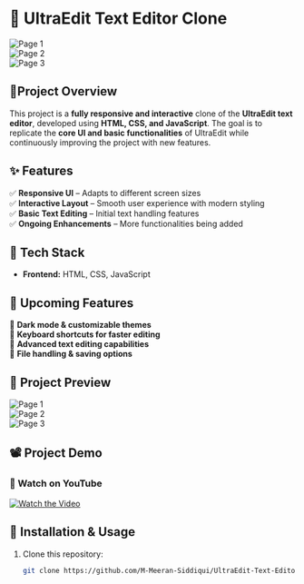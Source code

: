 # 🚀 UltraEdit Text Editor Clone  

![Page 1](assets/Project_Preview/Page_1.png)  
![Page 2](assets/Project_Preview/Page_2.png)  
![Page 3](assets/Project_Preview/Page_3.png)  

## 📌Project Overview  
This project is a **fully responsive and interactive** clone of the **UltraEdit text editor**, developed using **HTML, CSS, and JavaScript**. The goal is to replicate the **core UI and basic functionalities** of UltraEdit while continuously improving the project with new features.  

## ✨ Features  
✅ **Responsive UI** – Adapts to different screen sizes  
✅ **Interactive Layout** – Smooth user experience with modern styling  
✅ **Basic Text Editing** – Initial text handling features  
✅ **Ongoing Enhancements** – More functionalities being added  

## 🔧 Tech Stack  
- **Frontend:** HTML, CSS, JavaScript  

## 🚀 Upcoming Features  
🔹 **Dark mode & customizable themes**  
🔹 **Keyboard shortcuts for faster editing**  
🔹 **Advanced text editing capabilities**  
🔹 **File handling & saving options**  

## 📸 Project Preview  
![Page 1](assets/Project_Preview/Page_1.png)  
![Page 2](assets/Project_Preview/Page_2.png)  
![Page 3](assets/Project_Preview/Page_3.png)  

## 📽️ Project Demo  
### 🎥 Watch on YouTube  
[![Watch the Video](https://img.youtube.com/vi/WqLkCP5KR40/0.jpg)](https://youtu.be/WqLkCP5KR40)

## 📂 Installation & Usage  
1. Clone this repository:  
   ```bash
   git clone https://github.com/M-Meeran-Siddiqui/UltraEdit-Text-Editor-Clone.git
